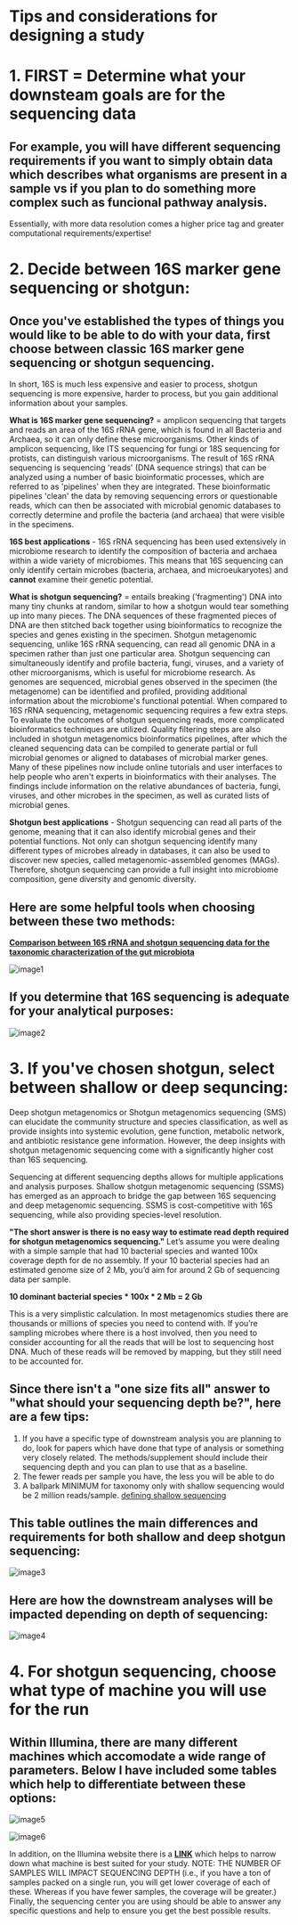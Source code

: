 # **Tips and considerations for designing a study** 

# 1. FIRST = Determine what your downsteam goals are for the sequencing data
## For example, you will have different sequencing requirements if you want to simply obtain data which describes what organisms are present in a sample vs if you plan to do something more complex such as funcional pathway analysis. 
Essentially, with more data resolution comes a higher price tag and greater computational requirements/expertise!


# 2. Decide between 16S marker gene sequencing or shotgun:
## Once you've established the types of things you would like to be able to do with your data, first choose between classic 16S marker gene sequencing or shotgun sequencing. 

In short, 16S is much less expensive and easier to process, shotgun sequencing is more expensive, harder to process, but you gain additional information about your samples. 

**What is 16S marker gene sequencing?** = amplicon sequencing that targets and reads an area of the 16S rRNA gene, which is found in all Bacteria and Archaea, so it can only define these microorganisms. Other kinds of amplicon sequencing, like ITS sequencing for fungi or 18S sequencing for protists, can distinguish various microorganisms. The result of 16S rRNA sequencing is sequencing 'reads' (DNA sequence strings) that can be analyzed using a number of basic bioinformatic processes, which are referred to as 'pipelines' when they are integrated. These bioinformatic pipelines 'clean' the data by removing sequencing errors or questionable reads, which can then be associated with microbial genomic databases to correctly determine and profile the bacteria (and archaea) that were visible in the specimens.

**16S best applications** - 16S rRNA sequencing has been used extensively in microbiome research to identify the composition of bacteria and archaea within a wide variety of microbiomes. This means that 16S sequencing can only identify certain microbes (bacteria, archaea, and microeukaryotes) and **cannot** examine their genetic potential.


**What is shotgun sequencing?** = entails breaking ('fragmenting') DNA into many tiny chunks at random, similar to how a shotgun would tear something up into many pieces. The DNA sequences of these fragmented pieces of DNA are then stitched back together using bioinformatics to recognize the species and genes existing in the specimen. Shotgun metagenomic sequencing, unlike 16S rRNA sequencing, can read all genomic DNA in a specimen rather than just one particular area. Shotgun sequencing can simultaneously identify and profile bacteria, fungi, viruses, and a variety of other microorganisms, which is useful for microbiome research. As genomes are sequenced, microbial genes observed in the specimen (the metagenome) can be identified and profiled, providing additional information about the microbiome's functional potential. When compared to 16S rRNA sequencing, metagenomic sequencing requires a few extra steps. To evaluate the outcomes of shotgun sequencing reads, more complicated bioinformatics techniques are utilized. Quality filtering steps are also included in shotgun metagenomics bioinformatics pipelines, after which the cleaned sequencing data can be compiled to generate partial or full microbial genomes or aligned to databases of microbial marker genes. Many of these pipelines now include online tutorials and user interfaces to help people who aren't experts in bioinformatics with their analyses. The findings include information on the relative abundances of bacteria, fungi, viruses, and other microbes in the specimen, as well as curated lists of microbial genes.

**Shotgun best applications** - Shotgun sequencing can read all parts of the genome, meaning that it can also identify microbial genes and their potential functions. Not only can shotgun sequencing identify many different types of microbes already in databases, it can also be used to discover new species, called metagenomic-assembled genomes (MAGs). Therefore, shotgun sequencing can provide a full insight into microbiome composition, gene diversity and genomic diversity.

## Here are some helpful tools when choosing between these two methods:
[**Comparison between 16S rRNA and shotgun sequencing data for the taxonomic characterization of the gut microbiota**](https://www.nature.com/articles/s41598-021-82726-y)


![image1](images/metaGvs16s.png)


## If you determine that 16S sequencing is adequate for your analytical purposes: 
![image2](/Documents/projects/metaGSummer23/myTutorials/images/methods16s.png)


# 3. If you've chosen shotgun, select between shallow or deep sequncing: 
Deep shotgun metagenomics or Shotgun metagenomics sequencing (SMS) can elucidate the community structure and species classification, as well as provide insights into systemic evolution, gene function, metabolic network, and antibiotic resistance gene information. However, the deep insights with shotgun metagenomic sequencing come with a significantly higher cost than 16S sequencing. 

Sequencing at different sequencing depths allows for multiple applications and analysis purposes. Shallow shotgun metagenomic sequencing (SSMS) has emerged as an approach to bridge the gap between 16S sequencing and deep metagenomic sequencing. SSMS is cost-competitive with 16S sequencing, while also providing species-level resolution.


**"The short answer is there is no easy way to estimate read depth required for shotgun metagenomics sequencing."** Let’s assume you were dealing with a simple sample that had 10 bacterial species and wanted 100x coverage depth for de no assembly. If your 10 bacterial species had an estimated genome size of 2 Mb, you’d aim for around 2 Gb of sequencing data per sample.

**10 dominant bacterial species * 100x * 2 Mb = 2 Gb**

This is a very simplistic calculation. In most metagenomics studies there are thousands or millions of species you need to contend with. If you’re sampling microbes where there is a host involved, then you need to consider accounting for all the reads that will be lost to sequencing host DNA. Much of these reads will be removed by mapping, but they still need to be accounted for.

## Since there isn't a "one size fits all" answer to "what should your sequencing depth be?", here are a few tips:
1. If you have a specific type of downstream analysis you are planning to do, look for papers which have done that type of analysis or something very closely related. The methods/supplement should include their sequencing depth and you can plan to use that as a baseline. 
2. The fewer reads per sample you have, the less you will be able to do
3. A ballpark MINIMUM for taxonomy only with shallow sequencing would be 2 million reads/sample. [defining shallow sequencing](https://www.nature.com/articles/s41598-023-33489-1)


## This table outlines the main differences and requirements for both shallow and deep shotgun sequencing: 
![image3](/Documents/projects/metaGSummer23/myTutorials/images/shallowVSdeep.png)


## Here are how the downstream analyses will be impacted depending on depth of sequencing: 
![image4](/Documents/projects/metaGSummer23/myTutorials/images/analyticalComparison.png)



# 4. For shotgun sequencing, choose what type of machine you will use for the run
## Within Illumina, there are many different machines which accomodate a wide range of parameters. Below I have included some tables which help to differentiate between these options: 

![image5](/Documents/projects/metaGSummer23/myTutorials/images/illumina.png)

![image6](/Documents/projects/metaGSummer23/myTutorials/images/illumina2.png)


In addition, on the Illumina website there is a [**LINK**](https://www.illumina.com/systems/sequencing-platforms/comparison-tool.html#/) which helps to narrow down what machine is best suited for your study. NOTE: THE NUMBER OF SAMPLES WILL IMPACT SEQUENCING DEPTH (i.e., if you have a ton of samples packed on a single run, you will get lower coverage of each of these. Whereas if you have fewer samples, the coverage will be greater.) Finally, the sequencing center you are using should be able to answer any specific questions and help to ensure you get the best possible results. 
